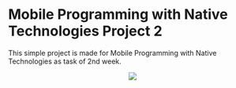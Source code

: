 # Mobile Programming with Native Technologies Project 2

This simple project is made for Mobile Programming with Native Technologies as task of 2nd week.

<p align="center">
  <img src="Screenshot_2024-01-27_04-03-11.png">
</p>
